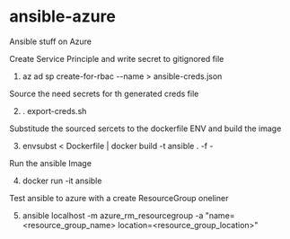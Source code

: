 # ansible-azure
Ansible stuff on Azure

Create Service Principle and write secret to gitignored file

1. az ad sp create-for-rbac --name <service-principal-name> > ansible-creds.json

Source the need secrets for th generated creds file

2. . export-creds.sh

Substitude the sourced sercets to the dockerfile ENV and build the image

3. envsubst < Dockerfile | docker build -t ansible . -f -

Run the ansible Image

4. docker run -it ansible

Test ansible to azure with a create ResourceGroup oneliner

5. ansible localhost -m azure_rm_resourcegroup -a "name=<resource_group_name> location=<resource_group_location>"

